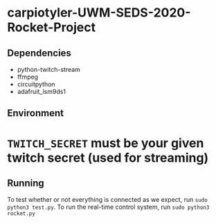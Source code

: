 # carpiotyler-UWM-SEDS-2020-Rocket-Project

## Dependencies
* python-twitch-stream
* ffmpeg
* circuitpython
* adafruit_lsm9ds1

## Environment
# `TWITCH_SECRET` must be your given twitch secret (used for streaming)
## Running
To test whether or not everything is connected as we expect, run `sudo python3 test.py`. To
run the real-time control system, run `sudo python3 rocket.py`
